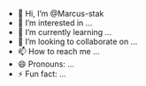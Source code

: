 - 👋 Hi, I’m @Marcus-stak
- 👀 I’m interested in ...
- 🌱 I’m currently learning ...
- 💞️ I’m looking to collaborate on ...
- 📫 How to reach me ...
- 😄 Pronouns: ...
- ⚡ Fun fact: ...

<!---
Marcus-stak/Marcus-stak is a ✨ special ✨ repository because its `README.md` (this file) appears on your GitHub profile.
You can click the Preview link to take a look at your changes.
--->
